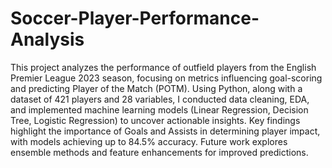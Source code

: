 # Soccer-Player-Performance-Analysis 

This project analyzes the performance of outfield players from the English Premier League 2023 season, focusing on metrics influencing goal-scoring and predicting Player of the Match (POTM). Using Python, along with a dataset of 421 players and 28 variables, I conducted data cleaning, EDA, and implemented machine learning models (Linear Regression, Decision Tree, Logistic Regression) to uncover actionable insights. Key findings highlight the importance of Goals and Assists in determining player impact, with models achieving up to 84.5% accuracy. Future work explores ensemble methods and feature enhancements for improved predictions.
